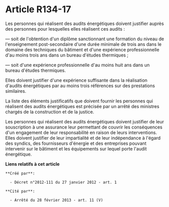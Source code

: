 # Article R134-17

Les personnes qui réalisent des audits énergétiques doivent justifier auprès des personnes pour lesquelles elles réalisent
ces audits : 

― soit de l'obtention d'un diplôme sanctionnant une formation du niveau de l'enseignement post-secondaire d'une durée
minimale de trois ans dans le domaine des techniques du bâtiment et d'une expérience professionnelle d'au moins trois ans
dans un bureau d'études thermiques ; 

― soit d'une expérience professionnelle d'au moins huit ans dans un bureau d'études thermiques. 

Elles doivent justifier d'une expérience suffisante dans la réalisation d'audits énergétiques par au moins trois références
sur des prestations similaires. 

La liste des éléments justificatifs que doivent fournir les personnes qui réalisent des audits énergétiques est précisée par
un arrêté des ministres chargés de la construction et de la justice. 

Les personnes qui réalisent des audits énergétiques doivent justifier de leur souscription à une assurance leur permettant de
couvrir les conséquences d'un engagement de leur responsabilité en raison de leurs interventions. Elles doivent justifier de
leur impartialité et de leur indépendance à l'égard des syndics, des fournisseurs d'énergie et des entreprises pouvant
intervenir sur le bâtiment et les équipements sur lequel porte l'audit énergétique.

**Liens relatifs à cet article**

	**Créé par**:

	  - Décret n°2012-111 du 27 janvier 2012 - art. 1

	**Cité par**:

	  - Arrêté du 28 février 2013 - art. 11 (V)
